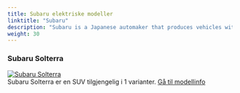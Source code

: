 ```yaml
---
title: Subaru elektriske modeller
linktitle: "Subaru"
description: "Subaru is a Japanese automaker that produces vehicles with advanced technology, impressive performance, and intelligent features. Subaru is known for its permanent all-wheel drive system, boxer engine, and EyeSight driver assistance system. Subaru also has a strong reputation for safety, reliability, and durability."
weight: 30
---
```

<!-- markdownlint-disable MD033 -->
<!-- markdownlint-disable MD010 -->


<div class="container shadow p-3 mb-5 bg-body-tertiary rounded">
<h3> Subaru Solterra</h3>
	<div class="row">
		<div class="col col-12 col-md-6">
			<a href="solterra"><img src="https://media.evkx.net/multimedia/models/subaru/solterra/solterra_awd/main_1_st.jpeg" class="img-fluid" alt="Subaru Solterra" ></a>
		</div>
		<div class="col col-12 col-md-6">
Subaru Solterra er en SUV tilgjengelig i 1 varianter.
<a href="solterra">Gå til modellinfo</a>
		</div>
	</div>
</div>
